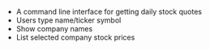 - A command line interface for getting daily stock quotes
- Users type name/ticker symbol
- Show company names 
- List selected company stock prices  